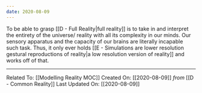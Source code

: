 ```yaml
---
date: 2020-08-09
---
```


To be able to grasp [[D - Full Reality|full reality]] is to take in and interpret the entirety of the universe/ reality with all its complexity in our minds. Our sensory apparatus and the capacity of our brains are literally incapable such task. Thus, it only ever holds [[E - Simulations are lower resolution gestural reproductions of reality|a low resolution version of reality]] and works off of that. 

---

Related To: [[Modelling Reality MOC]]
Created On: [[2020-08-09]] *from* [[D - Common Reality]]
Last Updated On: [[2020-08-09]]